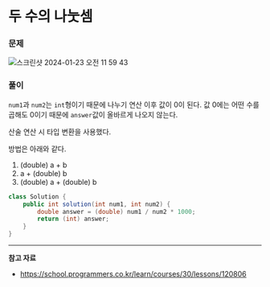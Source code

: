 # 두 수의 나눗셈

### 문제

![스크린샷 2024-01-23 오전 11 59 43](https://github.com/Heo-y-y/development-blog/assets/112863029/162c6ba6-ffcd-4e71-98b1-7ab3ee23ea2f)

### 풀이

`num1`과 `num2`는 `int`형이기 때문에  나누기 연산 이후 값이 0이 된다. 값 0에는 어떤 수를 곱해도 0이기 때문에 `answer`값이 올바르게 나오지 않는다.

산술 연산 시 타입 변환을 사용했다.

방법은 아래와 같다.

1. (double) a + b
2. a + (double) b
3. (double) a + (double) b

```java
class Solution {
    public int solution(int num1, int num2) {
        double answer = (double) num1 / num2 * 1000;
        return (int) answer;
    }
}
```

---

**참고 자료**

- <https://school.programmers.co.kr/learn/courses/30/lessons/120806>
